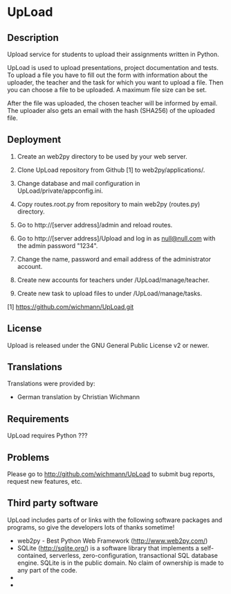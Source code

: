 UpLoad
======

Description
-----------
Upload service for students to upload their assignments written in Python.

UpLoad is used to upload presentations, project documentation and tests. To
upload a file you have to fill out the form with information about the
uploader, the teacher and the task for which you want to upload a file. Then
you can choose a file to be uploaded. A maximum file size can be set.

After the file was uploaded, the chosen teacher will be informed by email.
The uploader also gets an email with the hash (SHA256) of the uploaded file.


Deployment
----------
1) Create an web2py directory to be used by your web server.

2) Clone UpLoad repository from Github [1] to web2py/applications/.

3) Change database and mail configuration in UpLoad/private/appconfig.ini.

4) Copy routes.root.py from repository to main web2py (routes.py) directory.

5) Go to http://[server address]/admin and reload routes.

6) Go to http://[server address]/Upload and log in as null@null.com with the
   admin password "1234".

7) Change the name, password and email address of the administrator account.

8) Create new accounts for teachers under /UpLoad/manage/teacher.

9) Create new task to upload files to under /UpLoad/manage/tasks.

[1] https://github.com/wichmann/UpLoad.git


License
-------
Upload is released under the GNU General Public License v2 or newer.


Translations
------------
Translations were provided by:
* German translation by Christian Wichmann


Requirements
------------
UpLoad requires Python ???


Problems
--------
Please go to http://github.com/wichmann/UpLoad to submit bug reports, request
new features, etc.


Third party software
--------------------
UpLoad includes parts of or links with the following software packages and
programs, so give the developers lots of thanks sometime!

* web2py - Best Python Web Framework (http://www.web2py.com/)
* SQLite (http://sqlite.org/) is a software library that implements a self-
  contained, serverless, zero-configuration, transactional SQL database engine.
  SQLite is in the public domain. No claim of ownership is made to any part of
  the code.
*
*
